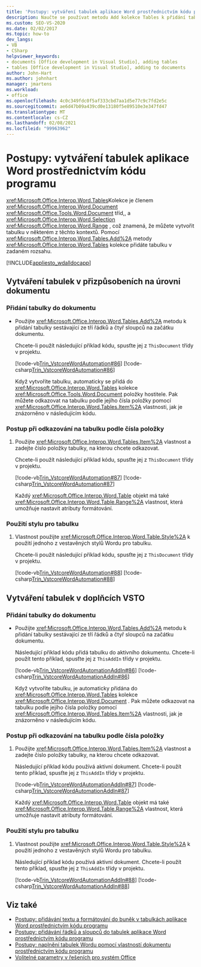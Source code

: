 ```yaml
---
title: 'Postupy: vytváření tabulek aplikace Word prostřednictvím kódu programu'
description: Naučte se používat metodu Add kolekce Tables k přidání tabulky v zadaném rozsahu do dokumentu Microsoft Wordu.
ms.custom: SEO-VS-2020
ms.date: 02/02/2017
ms.topic: how-to
dev_langs:
- VB
- CSharp
helpviewer_keywords:
- documents [Office development in Visual Studio], adding tables
- tables [Office development in Visual Studio], adding to documents
author: John-Hart
ms.author: johnhart
manager: jmartens
ms.workload:
- office
ms.openlocfilehash: 4c0c349fdc0f5af333cbd7aa1d5e77c9c7fd2e5c
ms.sourcegitcommit: ae6d47b09a439cd0e13180f5e89510e3e347fd47
ms.translationtype: MT
ms.contentlocale: cs-CZ
ms.lasthandoff: 02/08/2021
ms.locfileid: "99963962"
---
```

# <a name="how-to-programmatically-create-word-tables"></a>Postupy: vytváření tabulek aplikace Word prostřednictvím kódu programu
  <xref:Microsoft.Office.Interop.Word.Tables>Kolekce je členem <xref:Microsoft.Office.Interop.Word.Document> <xref:Microsoft.Office.Tools.Word.Document> tříd,, a <xref:Microsoft.Office.Interop.Word.Selection> <xref:Microsoft.Office.Interop.Word.Range> , což znamená, že můžete vytvořit tabulku v některém z těchto kontextů. Pomocí <xref:Microsoft.Office.Interop.Word.Tables.Add%2A> metody <xref:Microsoft.Office.Interop.Word.Tables> kolekce přidáte tabulku v zadaném rozsahu.

 [!INCLUDE[appliesto_wdalldocapp](../vsto/includes/appliesto-wdalldocapp-md.md)]

## <a name="create-tables-in-document-level-customizations"></a>Vytváření tabulek v přizpůsobeních na úrovni dokumentu

### <a name="to-add-a-table-to-a-document"></a>Přidání tabulky do dokumentu

- Použijte <xref:Microsoft.Office.Interop.Word.Tables.Add%2A> metodu k přidání tabulky sestávající ze tří řádků a čtyř sloupců na začátku dokumentu.

   Chcete-li použít následující příklad kódu, spusťte jej z `ThisDocument` třídy v projektu.

   [!code-vb[Trin_VstcoreWordAutomation#86](../vsto/codesnippet/VisualBasic/Trin_VstcoreWordAutomationVB/ThisDocument.vb#86)]
   [!code-csharp[Trin_VstcoreWordAutomation#86](../vsto/codesnippet/CSharp/Trin_VstcoreWordAutomationCS/ThisDocument.cs#86)]

  Když vytvoříte tabulku, automaticky se přidá do <xref:Microsoft.Office.Interop.Word.Tables> kolekce <xref:Microsoft.Office.Tools.Word.Document> položky hostitele. Pak můžete odkazovat na tabulku podle jejího čísla položky pomocí <xref:Microsoft.Office.Interop.Word.Tables.Item%2A> vlastnosti, jak je znázorněno v následujícím kódu.

### <a name="to-refer-to-a-table-by-item-number"></a>Postup při odkazování na tabulku podle čísla položky

1. Použijte <xref:Microsoft.Office.Interop.Word.Tables.Item%2A> vlastnost a zadejte číslo položky tabulky, na kterou chcete odkazovat.

    Chcete-li použít následující příklad kódu, spusťte jej z `ThisDocument` třídy v projektu.

    [!code-vb[Trin_VstcoreWordAutomation#87](../vsto/codesnippet/VisualBasic/Trin_VstcoreWordAutomationVB/ThisDocument.vb#87)]
    [!code-csharp[Trin_VstcoreWordAutomation#87](../vsto/codesnippet/CSharp/Trin_VstcoreWordAutomationCS/ThisDocument.cs#87)]

   Každý <xref:Microsoft.Office.Interop.Word.Table> objekt má také <xref:Microsoft.Office.Interop.Word.Table.Range%2A> vlastnost, která umožňuje nastavit atributy formátování.

### <a name="to-apply-a-style-to-a-table"></a>Použití stylu pro tabulku

1. Vlastnost použijte <xref:Microsoft.Office.Interop.Word.Table.Style%2A> k použití jednoho z vestavěných stylů Wordu pro tabulku.

     Chcete-li použít následující příklad kódu, spusťte jej z `ThisDocument` třídy v projektu.

     [!code-vb[Trin_VstcoreWordAutomation#88](../vsto/codesnippet/VisualBasic/Trin_VstcoreWordAutomationVB/ThisDocument.vb#88)]
     [!code-csharp[Trin_VstcoreWordAutomation#88](../vsto/codesnippet/CSharp/Trin_VstcoreWordAutomationCS/ThisDocument.cs#88)]

## <a name="create-tables-in-vsto-add-ins"></a>Vytváření tabulek v doplňcích VSTO

### <a name="to-add-a-table-to-a-document"></a>Přidání tabulky do dokumentu

- Použijte <xref:Microsoft.Office.Interop.Word.Tables.Add%2A> metodu k přidání tabulky sestávající ze tří řádků a čtyř sloupců na začátku dokumentu.

   Následující příklad kódu přidá tabulku do aktivního dokumentu. Chcete-li použít tento příklad, spusťte jej z `ThisAddIn` třídy v projektu.

   [!code-vb[Trin_VstcoreWordAutomationAddIn#86](../vsto/codesnippet/VisualBasic/Trin_VstcoreWordAutomationAddIn/ThisAddIn.vb#86)]
   [!code-csharp[Trin_VstcoreWordAutomationAddIn#86](../vsto/codesnippet/CSharp/Trin_VstcoreWordAutomationAddIn/ThisAddIn.cs#86)]

  Když vytvoříte tabulku, je automaticky přidána do <xref:Microsoft.Office.Interop.Word.Tables> kolekce <xref:Microsoft.Office.Interop.Word.Document> . Pak můžete odkazovat na tabulku podle jejího čísla položky pomocí <xref:Microsoft.Office.Interop.Word.Tables.Item%2A> vlastnosti, jak je znázorněno v následujícím kódu.

### <a name="to-refer-to-a-table-by-item-number"></a>Postup při odkazování na tabulku podle čísla položky

1. Použijte <xref:Microsoft.Office.Interop.Word.Tables.Item%2A> vlastnost a zadejte číslo položky tabulky, na kterou chcete odkazovat.

    Následující příklad kódu používá aktivní dokument. Chcete-li použít tento příklad, spusťte jej z `ThisAddIn` třídy v projektu.

    [!code-vb[Trin_VstcoreWordAutomationAddIn#87](../vsto/codesnippet/VisualBasic/Trin_VstcoreWordAutomationAddIn/ThisAddIn.vb#87)]
    [!code-csharp[Trin_VstcoreWordAutomationAddIn#87](../vsto/codesnippet/CSharp/Trin_VstcoreWordAutomationAddIn/ThisAddIn.cs#87)]

   Každý <xref:Microsoft.Office.Interop.Word.Table> objekt má také <xref:Microsoft.Office.Interop.Word.Table.Range%2A> vlastnost, která umožňuje nastavit atributy formátování.

### <a name="to-apply-a-style-to-a-table"></a>Použití stylu pro tabulku

1. Vlastnost použijte <xref:Microsoft.Office.Interop.Word.Table.Style%2A> k použití jednoho z vestavěných stylů Wordu pro tabulku.

     Následující příklad kódu používá aktivní dokument. Chcete-li použít tento příklad, spusťte jej z `ThisAddIn` třídy v projektu.

     [!code-vb[Trin_VstcoreWordAutomationAddIn#88](../vsto/codesnippet/VisualBasic/Trin_VstcoreWordAutomationAddIn/ThisAddIn.vb#88)]
     [!code-csharp[Trin_VstcoreWordAutomationAddIn#88](../vsto/codesnippet/CSharp/Trin_VstcoreWordAutomationAddIn/ThisAddIn.cs#88)]

## <a name="see-also"></a>Viz také
- [Postupy: přidávání textu a formátování do buněk v tabulkách aplikace Word prostřednictvím kódu programu](../vsto/how-to-programmatically-add-text-and-formatting-to-cells-in-word-tables.md)
- [Postupy: přidávání řádků a sloupců do tabulek aplikace Word prostřednictvím kódu programu](../vsto/how-to-programmatically-add-rows-and-columns-to-word-tables.md)
- [Postupy: naplnění tabulek Wordu pomocí vlastností dokumentu prostřednictvím kódu programu](../vsto/how-to-programmatically-populate-word-tables-with-document-properties.md)
- [Volitelné parametry v řešeních pro systém Office](../vsto/optional-parameters-in-office-solutions.md)
